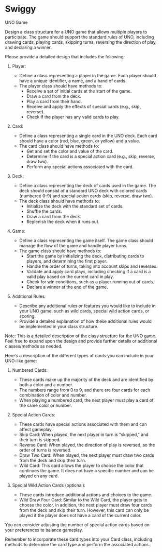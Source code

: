 # Swiggy
UNO Game

Design a class structure for a UNO game that allows multiple players to participate. The game should support the standard rules of UNO, including drawing cards, playing cards, skipping turns, reversing the direction of play, and declaring a winner.

Please provide a detailed design that includes the following:

1. Player:
   - Define a class representing a player in the game. Each player should have a unique identifier, a name, and a hand of cards.
   - The player class should have methods to:
     - Receive a set of initial cards at the start of the game.
     - Draw a card from the deck.
     - Play a card from their hand.
     - Receive and apply the effects of special cards (e.g., skip, reverse).
     - Check if the player has any valid cards to play.

2. Card:
   - Define a class representing a single card in the UNO deck. Each card should have a color (red, blue, green, or yellow) and a value.
   - The card class should have methods to:
     - Get and set the color and value of the card.
     - Determine if the card is a special action card (e.g., skip, reverse, draw two).
     - Perform any special actions associated with the card.

3. Deck:
   - Define a class representing the deck of cards used in the game. The deck should consist of a standard UNO deck with colored cards (numbered 0-9) and special action cards (skip, reverse, draw two).
   - The deck class should have methods to:
     - Initialize the deck with the standard set of cards.
     - Shuffle the cards.
     - Draw a card from the deck.
     - Replenish the deck when it runs out.

4. Game:
   - Define a class representing the game itself. The game class should manage the flow of the game and handle player turns.
   - The game class should have methods to:
     - Start the game by initializing the deck, distributing cards to players, and determining the first player.
     - Handle the order of turns, taking into account skips and reverses.
     - Validate and apply card plays, including checking if a card is a valid play based on the current card in play.
     - Check for win conditions, such as a player running out of cards.
     - Declare a winner at the end of the game.

5. Additional Rules:
   - Describe any additional rules or features you would like to include in your UNO game, such as wild cards, special wild action cards, or scoring.
   - Provide a detailed explanation of how these additional rules would be implemented in your class structure.

Note: This is a detailed description of the class structure for the UNO game. Feel free to expand upon the design and provide further details or additional classes/methods as needed.


Here's a description of the different types of cards you can include in your UNO-like game:

1. Numbered Cards:
   - These cards make up the majority of the deck and are identified by both a color and a number.
   - The numbers range from 0 to 9, and there are four cards for each combination of color and number.
   - When playing a numbered card, the next player must play a card of the same color or number.

2. Special Action Cards:
   - These cards have special actions associated with them and can affect gameplay.
   - Skip Card: When played, the next player in turn is "skipped," and their turn is skipped.
   - Reverse Card: When played, the direction of play is reversed, so the order of turns is reversed.
   - Draw Two Card: When played, the next player must draw two cards from the deck and skip their turn.
   - Wild Card: This card allows the player to choose the color that continues the game. It does not have a specific number and can be played on any card.

3. Special Wild Action Cards (optional):
   - These cards introduce additional actions and choices to the game.
   - Wild Draw Four Card: Similar to the Wild Card, the player gets to choose the color. In addition, the next player must draw four cards from the deck and skip their turn. However, this card can only be played if the player does not have a card of the current color.

You can consider adjusting the number of special action cards based on your preferences to balance gameplay.

Remember to incorporate these card types into your Card class, including methods to determine the card type and perform the associated actions.


